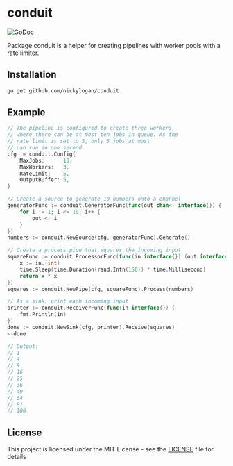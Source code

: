# conduit

[![GoDoc](https://godoc.org/github.com/nickylogan/conduit?status.svg)](https://godoc.org/github.com/nickylogan/conduit)

Package conduit is a helper for creating pipelines with worker pools with a rate limiter.

## Installation

```sh
go get github.com/nickylogan/conduit
```

## Example

```go
// The pipeline is configured to create three workers, 
// where there can be at most ten jobs in queue. As the 
// rate limit is set to 5, only 5 jobs at most 
// can run in one second.
cfg := conduit.Config{
    MaxJobs:      10,
    MaxWorkers:   3,
    RateLimit:    5,
    OutputBuffer: 5,
}

// Create a source to generate 10 numbers onto a channel
generatorFunc := conduit.GeneratorFunc(func(out chan<- interface{}) {
    for i := 1; i <= 10; i++ {
        out <- i
    }
})
numbers := conduit.NewSource(cfg, generatorFunc).Generate()

// Create a process pipe that squares the incoming input
squareFunc := conduit.ProcessorFunc(func(in interface{}) (out interface{}) {
    x := in.(int)
    time.Sleep(time.Duration(rand.Intn(150)) * time.Millisecond)
    return x * x
})
squares := conduit.NewPipe(cfg, squareFunc).Process(numbers)

// As a sink, print each incoming input
printer := conduit.ReceiverFunc(func(in interface{}) {
    fmt.Println(in)
})
done := conduit.NewSink(cfg, printer).Receive(squares)
<-done

// Output:
// 1
// 4
// 9
// 16
// 25
// 36
// 49
// 64
// 81
// 100
```

## License

This project is licensed under the MIT License - see the [LICENSE](LICENSE) file for details